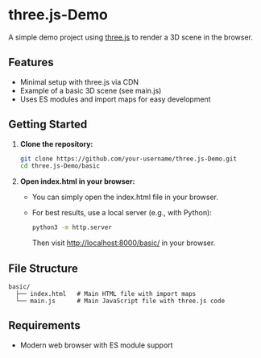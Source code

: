 # three.js-Demo

A simple demo project using [three.js](https://threejs.org/) to render a 3D scene in the browser.

## Features

- Minimal setup with three.js via CDN
- Example of a basic 3D scene (see main.js)
- Uses ES modules and import maps for easy development

## Getting Started

1. **Clone the repository:**

   ```sh
   git clone https://github.com/your-username/three.js-Demo.git
   cd three.js-Demo/basic
   ```

2. **Open index.html in your browser:**
   - You can simply open the index.html file in your browser.
   - For best results, use a local server (e.g., with Python):

     ```sh
     python3 -m http.server
     ```
     Then visit [http://localhost:8000/basic/](http://localhost:8000/basic/) in your browser.

## File Structure

```
basic/
  ├── index.html   # Main HTML file with import maps
  └── main.js      # Main JavaScript file with three.js code
```

## Requirements

- Modern web browser with ES module support

